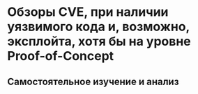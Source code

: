 # Обзоры CVE, при наличии уязвимого кода и, возможно, эксплойта, хотя бы на уровне Proof-of-Concept
## Самостоятельное изучение и анализ
